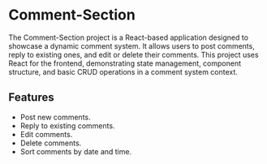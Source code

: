 # Comment-Section

The Comment-Section project is a React-based application designed to showcase a dynamic comment system. It allows users to post comments, reply to existing ones, and edit or delete their comments. This project uses React for the frontend, demonstrating state management, component structure, and basic CRUD operations in a comment system context.

## Features

- Post new comments.
- Reply to existing comments.
- Edit comments.
- Delete comments.
- Sort comments by date and time.
